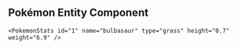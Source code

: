 ## Pokémon Entity Component
    <PokemonStats id="1" name="bulbasaur" type="grass" height="0.7" weight="6.9" />
